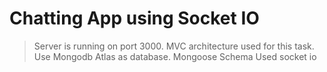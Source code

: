 # Chatting App using Socket IO

> Server is running on port 3000.
> MVC architecture used for this task.
> Use Mongodb Atlas as database.
> Mongoose Schema
> Used socket io

